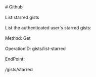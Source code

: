 <br>#     Github</br>
<br>List starred gists</br>
<br>List the authenticated user's starred gists:</br>
<br>Method: Get</br>
<br>OperationID: gists/list-starred</br>
<br>EndPoint:</br>
<br>/gists/starred</br>
